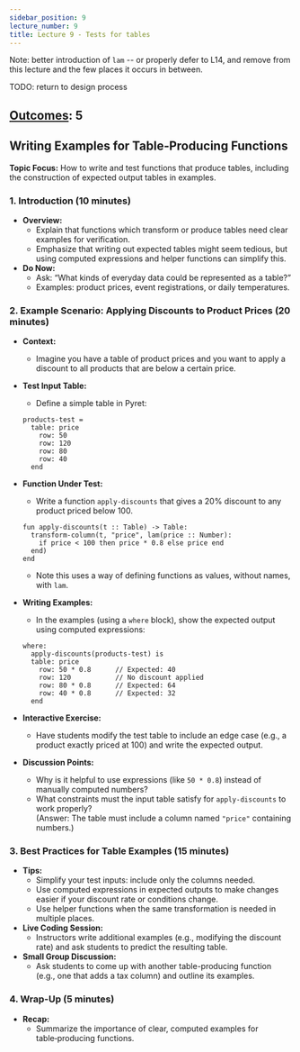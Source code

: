 ```yaml
---
sidebar_position: 9
lecture_number: 9
title: Lecture 9 - Tests for tables
---
```


Note: better introduction of `lam` -- or properly defer to L14, and remove from this lecture and the few places it occurs in between.

TODO: return to design process


## [Outcomes](../outcomes/): 5


## Writing Examples for Table‑Producing Functions

**Topic Focus:** How to write and test functions that produce tables, including the construction of expected output tables in examples.

### 1. Introduction (10 minutes)
- **Overview:**  
  - Explain that functions which transform or produce tables need clear examples for verification.
  - Emphasize that writing out expected tables might seem tedious, but using computed expressions and helper functions can simplify this.
- **Do Now:**  
  - Ask: “What kinds of everyday data could be represented as a table?”  
  - Examples: product prices, event registrations, or daily temperatures.

### 2. Example Scenario: Applying Discounts to Product Prices (20 minutes)
- **Context:**  
  - Imagine you have a table of product prices and you want to apply a discount to all products that are below a certain price.
- **Test Input Table:**  
  - Define a simple table in Pyret:
  ```pyret
  products-test =
    table: price
      row: 50
      row: 120
      row: 80
      row: 40
    end
  ```
- **Function Under Test:**  
  - Write a function `apply-discounts` that gives a 20% discount to any product priced below 100.
  ```pyret
  fun apply-discounts(t :: Table) -> Table:
    transform-column(t, "price", lam(price :: Number): 
      if price < 100 then price * 0.8 else price end
    end)
  end
  ```
  
  - Note this uses a way of defining functions as values, without names, with `lam`.  
  
- **Writing Examples:**  
  - In the examples (using a `where` block), show the expected output using computed expressions:
  ```pyret
  where:
    apply-discounts(products-test) is
    table: price
      row: 50 * 0.8      // Expected: 40
      row: 120           // No discount applied
      row: 80 * 0.8      // Expected: 64
      row: 40 * 0.8      // Expected: 32
    end
  ```
- **Interactive Exercise:**  
  - Have students modify the test table to include an edge case (e.g., a product exactly priced at 100) and write the expected output.
- **Discussion Points:**  
  - Why is it helpful to use expressions (like `50 * 0.8`) instead of manually computed numbers?
  - What constraints must the input table satisfy for `apply-discounts` to work properly?  
    (Answer: The table must include a column named `"price"` containing numbers.)

### 3. Best Practices for Table Examples (15 minutes)
- **Tips:**  
  - Simplify your test inputs: include only the columns needed.
  - Use computed expressions in expected outputs to make changes easier if your discount rate or conditions change.
  - Use helper functions when the same transformation is needed in multiple places.
- **Live Coding Session:**  
  - Instructors write additional examples (e.g., modifying the discount rate) and ask students to predict the resulting table.
- **Small Group Discussion:**  
  - Ask students to come up with another table-producing function (e.g., one that adds a tax column) and outline its examples.

### 4. Wrap-Up (5 minutes)
- **Recap:**  
  - Summarize the importance of clear, computed examples for table‑producing functions.
